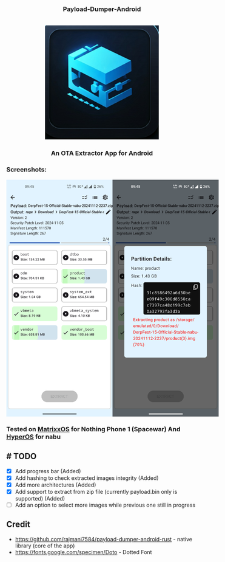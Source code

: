 <div align="center">

### Payload-Dumper-Android
<br/>
<img height="300px" src="./app/src/main/ic_launcher-playstore.png" alt="Launcher Icon"/>

### An OTA Extractor App for Android

</div>

### Screenshots:

<div style="display: flex">
  <img width="280px" src="./screenshots/screenshot-1.png" />
  <img width="280px" src="./screenshots/screenshot-2.png"/>
</div>

### Tested on <a href="https://www.projectmatrixx.org/">MatrixxOS</a> for Nothing Phone 1 (Spacewar) And <a href="https://xmfirmwareupdater.com/hyperos">HyperOS</a> for nabu

## # TODO
- [x] Add progress bar (Added)
- [x] Add hashing to check extracted images integrity (Added)
- [x] Add more architectures (Added)
- [x] Add support to extract from zip file (currently payload.bin only is supported) (Added)
- [ ] Add an option to select more images while previous one still in progress

## Credit
+ https://github.com/rajmani7584/payload-dumper-android-rust - native library (core of the app)
+ https://fonts.google.com/specimen/Doto - Dotted Font
